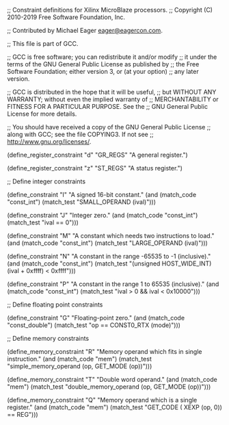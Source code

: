 ;; Constraint definitions for Xilinx MicroBlaze processors.
;; Copyright (C) 2010-2019 Free Software Foundation, Inc.

;; Contributed by Michael Eager <eager@eagercon.com>.

;; This file is part of GCC.

;; GCC is free software; you can redistribute it and/or modify
;; it under the terms of the GNU General Public License as published by
;; the Free Software Foundation; either version 3, or (at your option)
;; any later version.

;; GCC is distributed in the hope that it will be useful,
;; but WITHOUT ANY WARRANTY; without even the implied warranty of
;; MERCHANTABILITY or FITNESS FOR A PARTICULAR PURPOSE.  See the
;; GNU General Public License for more details.

;; You should have received a copy of the GNU General Public License
;; along with GCC; see the file COPYING3.  If not see
;; <http://www.gnu.org/licenses/>. 

(define_register_constraint "d" "GR_REGS"
  "A general register.")

(define_register_constraint "z" "ST_REGS"
  "A status register.")

;; Define integer constraints

(define_constraint "I"
  "A signed 16-bit constant."
  (and (match_code "const_int")
       (match_test "SMALL_OPERAND (ival)")))

(define_constraint "J"
  "Integer zero."
  (and (match_code "const_int")
       (match_test "ival == 0")))

(define_constraint "M"
  "A constant which needs two instructions to load."
  (and (match_code "const_int")
       (match_test "LARGE_OPERAND (ival)")))

(define_constraint "N"
  "A constant in the range -65535 to -1 (inclusive)."
  (and (match_code "const_int")
       (match_test "(unsigned HOST_WIDE_INT) (ival + 0xffff) < 0xffff")))

(define_constraint "P"
  "A constant in the range 1 to 65535 (inclusive)."
  (and (match_code "const_int")
       (match_test "ival > 0 && ival < 0x10000")))

;; Define floating point constraints

(define_constraint "G"
  "Floating-point zero."
  (and (match_code "const_double")
       (match_test "op == CONST0_RTX (mode)")))

;; Define memory constraints

(define_memory_constraint "R"
  "Memory operand which fits in single instruction."
  (and (match_code "mem")
       (match_test "simple_memory_operand (op, GET_MODE (op))")))

(define_memory_constraint "T"
  "Double word operand."
  (and (match_code "mem")
       (match_test "double_memory_operand (op, GET_MODE (op))")))

(define_memory_constraint "Q"
  "Memory operand which is a single register."
  (and (match_code "mem")
       (match_test "GET_CODE ( XEXP (op, 0)) == REG")))
